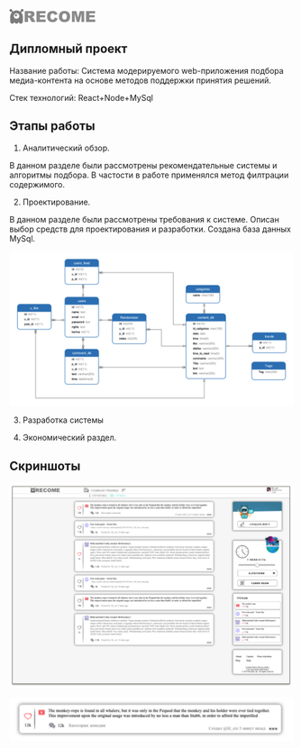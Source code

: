  ![recome](https://github.com/LilExi/recme/blob/master/src/assets/Group.png?raw=true)

## Дипломный проект
Название работы: Система модерируемого web-приложения подбора медиа-контента на основе методов поддержки принятия решений.

Стек технологий: React+Node+MySql

## Этапы работы
1. Аналитический обзор.
  
  В данном разделе были рассмотрены рекомендательные системы и алгоритмы подбора. В частости в работе применялся метод филтрации содержимого.

2. Проектирование.
  
  В данном разделе были рассмотрены требования к системе. Описан выбор средств для проектирования и разработки.
  Создана база данных MySql.
  
  ![модель базы данных](https://github.com/LilExi/recme/blob/master/src/assets/Снимок%20экрана%202019-09-14%20в%204.10.40.png?raw=true)

3. Разработка системы

4. Экономический раздел.

## Скриншоты
![1](https://github.com/LilExi/recme/blob/master/src/assets/Снимок%20экрана%202019-09-14%20в%204.17.49.png?raw=true)

![2](https://github.com/LilExi/recme/blob/master/src/assets/Снимок%20экрана%202019-09-14%20в%204.18.01.png?raw=true)
